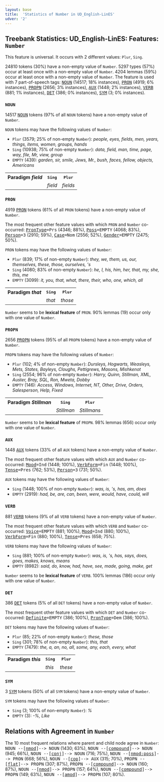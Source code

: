 ```yaml
---
layout: base
title:  'Statistics of Number in UD_English-LinES'
udver: '2'
---
```


## Treebank Statistics: UD_English-LinES: Features: `Number`

This feature is universal.
It occurs with 2 different values: `Plur`, `Sing`.

24810 tokens (30%) have a non-empty value of `Number`.
5297 types (57%) occur at least once with a non-empty value of `Number`.
4204 lemmas (59%) occur at least once with a non-empty value of `Number`.
The feature is used with 7 part-of-speech tags: <tt><a href="en_lines-pos-NOUN.html">NOUN</a></tt> (14517; 18% instances), <tt><a href="en_lines-pos-PRON.html">PRON</a></tt> (4919; 6% instances), <tt><a href="en_lines-pos-PROPN.html">PROPN</a></tt> (2656; 3% instances), <tt><a href="en_lines-pos-AUX.html">AUX</a></tt> (1448; 2% instances), <tt><a href="en_lines-pos-VERB.html">VERB</a></tt> (881; 1% instances), <tt><a href="en_lines-pos-DET.html">DET</a></tt> (386; 0% instances), <tt><a href="en_lines-pos-SYM.html">SYM</a></tt> (3; 0% instances).

### `NOUN`

14517 <tt><a href="en_lines-pos-NOUN.html">NOUN</a></tt> tokens (97% of all `NOUN` tokens) have a non-empty value of `Number`.

`NOUN` tokens may have the following values of `Number`:

* `Plur` (3579; 25% of non-empty `Number`): <em>people, eyes, fields, men, years, things, items, women, groups, hands</em>
* `Sing` (10938; 75% of non-empty `Number`): <em>data, field, man, time, page, way, file, Mr, view, group</em>
* `EMPTY` (439): <em>garden, sir, smile, Jews, Mr., bush, faces, fellow, objects, Americans</em>

<table>
  <tr><th>Paradigm <i>field</i></th><th><tt>Sing</tt></th><th><tt>Plur</tt></th></tr>
  <tr><td><tt></tt></td><td><em>field</em></td><td><em>fields</em></td></tr>
</table>

### `PRON`

4919 <tt><a href="en_lines-pos-PRON.html">PRON</a></tt> tokens (61% of all `PRON` tokens) have a non-empty value of `Number`.

The most frequent other feature values with which `PRON` and `Number` co-occurred: <tt><a href="en_lines-feat-PronType.html">PronType</a></tt><tt>=Prs</tt> (4346; 88%), <tt><a href="en_lines-feat-Poss.html">Poss</a></tt><tt>=EMPTY</tt> (4068; 83%), <tt><a href="en_lines-feat-Person.html">Person</a></tt><tt>=3</tt> (2910; 59%), <tt><a href="en_lines-feat-Case.html">Case</a></tt><tt>=Nom</tt> (2556; 52%), <tt><a href="en_lines-feat-Gender.html">Gender</a></tt><tt>=EMPTY</tt> (2475; 50%).

`PRON` tokens may have the following values of `Number`:

* `Plur` (839; 17% of non-empty `Number`): <em>they, we, them, us, our, themselves, these, those, ourselves, 's</em>
* `Sing` (4080; 83% of non-empty `Number`): <em>he, I, his, him, her, that, my, she, this, me</em>
* `EMPTY` (3099): <em>it, you, that, what, there, their, who, one, which, all</em>

<table>
  <tr><th>Paradigm <i>that</i></th><th><tt>Sing</tt></th><th><tt>Plur</tt></th></tr>
  <tr><td><tt></tt></td><td><em>that</em></td><td><em>those</em></td></tr>
</table>

`Number` seems to be **lexical feature** of `PRON`. 90% lemmas (19) occur only with one value of `Number`.

### `PROPN`

2656 <tt><a href="en_lines-pos-PROPN.html">PROPN</a></tt> tokens (95% of all `PROPN` tokens) have a non-empty value of `Number`.

`PROPN` tokens may have the following values of `Number`:

* `Plur` (102; 4% of non-empty `Number`): <em>Dursleys, Hogwarts, Weasleys, Mets, States, Bayleys, Cloughs, Pettigrews, Masons, Mishkenot</em>
* `Sing` (2554; 96% of non-empty `Number`): <em>Harry, Quinn, Stillman, XML, Auster, Bray, SQL, Ron, Mweta, Dobby</em>
* `EMPTY` (146): <em>Access, Windows, Internet, NT, Other, Drive, Orders, Salesperson, Help, Fixed</em>

<table>
  <tr><th>Paradigm <i>Stillman</i></th><th><tt>Sing</tt></th><th><tt>Plur</tt></th></tr>
  <tr><td><tt></tt></td><td><em>Stillman</em></td><td><em>Stillmans</em></td></tr>
</table>

`Number` seems to be **lexical feature** of `PROPN`. 98% lemmas (656) occur only with one value of `Number`.

### `AUX`

1448 <tt><a href="en_lines-pos-AUX.html">AUX</a></tt> tokens (33% of all `AUX` tokens) have a non-empty value of `Number`.

The most frequent other feature values with which `AUX` and `Number` co-occurred: <tt><a href="en_lines-feat-Mood.html">Mood</a></tt><tt>=Ind</tt> (1448; 100%), <tt><a href="en_lines-feat-VerbForm.html">VerbForm</a></tt><tt>=Fin</tt> (1448; 100%), <tt><a href="en_lines-feat-Tense.html">Tense</a></tt><tt>=Pres</tt> (762; 53%), <tt><a href="en_lines-feat-Person.html">Person</a></tt><tt>=3</tt> (731; 50%).

`AUX` tokens may have the following values of `Number`:

* `Sing` (1448; 100% of non-empty `Number`): <em>was, is, 's, has, am, does</em>
* `EMPTY` (2919): <em>had, be, are, can, been, were, would, have, could, will</em>

### `VERB`

881 <tt><a href="en_lines-pos-VERB.html">VERB</a></tt> tokens (9% of all `VERB` tokens) have a non-empty value of `Number`.

The most frequent other feature values with which `VERB` and `Number` co-occurred: <tt><a href="en_lines-feat-Voice.html">Voice</a></tt><tt>=EMPTY</tt> (881; 100%), <tt><a href="en_lines-feat-Mood.html">Mood</a></tt><tt>=Ind</tt> (880; 100%), <tt><a href="en_lines-feat-VerbForm.html">VerbForm</a></tt><tt>=Fin</tt> (880; 100%), <tt><a href="en_lines-feat-Tense.html">Tense</a></tt><tt>=Pres</tt> (658; 75%).

`VERB` tokens may have the following values of `Number`:

* `Sing` (881; 100% of non-empty `Number`): <em>was, is, 's, has, says, does, goes, makes, knows, means</em>
* `EMPTY` (8982): <em>said, do, know, had, have, see, made, going, make, get</em>

`Number` seems to be **lexical feature** of `VERB`. 100% lemmas (186) occur only with one value of `Number`.

### `DET`

386 <tt><a href="en_lines-pos-DET.html">DET</a></tt> tokens (5% of all `DET` tokens) have a non-empty value of `Number`.

The most frequent other feature values with which `DET` and `Number` co-occurred: <tt><a href="en_lines-feat-Definite.html">Definite</a></tt><tt>=EMPTY</tt> (386; 100%), <tt><a href="en_lines-feat-PronType.html">PronType</a></tt><tt>=Dem</tt> (386; 100%).

`DET` tokens may have the following values of `Number`:

* `Plur` (85; 22% of non-empty `Number`): <em>these, those</em>
* `Sing` (301; 78% of non-empty `Number`): <em>this, that</em>
* `EMPTY` (7479): <em>the, a, an, no, all, some, any, each, every, what</em>

<table>
  <tr><th>Paradigm <i>this</i></th><th><tt>Sing</tt></th><th><tt>Plur</tt></th></tr>
  <tr><td><tt></tt></td><td><em>this</em></td><td><em>these</em></td></tr>
</table>

### `SYM`

3 <tt><a href="en_lines-pos-SYM.html">SYM</a></tt> tokens (50% of all `SYM` tokens) have a non-empty value of `Number`.

`SYM` tokens may have the following values of `Number`:

* `Sing` (3; 100% of non-empty `Number`): <em>%</em>
* `EMPTY` (3): <em>-%, Like</em>

## Relations with Agreement in `Number`

The 10 most frequent relations where parent and child node agree in `Number`:
<tt>NOUN --[<tt><a href="en_lines-dep-nmod.html">nmod</a></tt>]--> NOUN</tt> (1430; 63%),
<tt>NOUN --[<tt><a href="en_lines-dep-compound.html">compound</a></tt>]--> NOUN</tt> (945; 66%),
<tt>NOUN --[<tt><a href="en_lines-dep-conj.html">conj</a></tt>]--> NOUN</tt> (716; 75%),
<tt>NOUN --[<tt><a href="en_lines-dep-nmod-poss.html">nmod:poss</a></tt>]--> PRON</tt> (668; 56%),
<tt>NOUN --[<tt><a href="en_lines-dep-cop.html">cop</a></tt>]--> AUX</tt> (315; 70%),
<tt>PROPN --[<tt><a href="en_lines-dep-flat.html">flat</a></tt>]--> PROPN</tt> (307; 87%),
<tt>PROPN --[<tt><a href="en_lines-dep-compound.html">compound</a></tt>]--> NOUN</tt> (160; 87%),
<tt>NOUN --[<tt><a href="en_lines-dep-nmod.html">nmod</a></tt>]--> PROPN</tt> (157; 64%),
<tt>NOUN --[<tt><a href="en_lines-dep-compound.html">compound</a></tt>]--> PROPN</tt> (149; 63%),
<tt>NOUN --[<tt><a href="en_lines-dep-amod.html">amod</a></tt>]--> PROPN</tt> (107; 80%).

